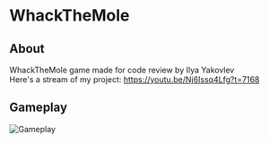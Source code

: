 # WhackTheMole

## About
WhackTheMole game made for code review by Ilya Yakovlev  
Here's a stream of my project: https://youtu.be/Nj6Issq4Lfg?t=7168

## Gameplay

![Gameplay](Docs/Gameplay.gif)